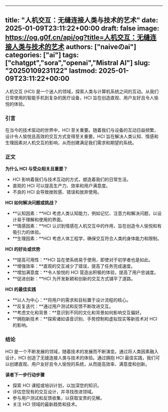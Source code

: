 
---
title: "人机交互：无缝连接人类与技术的艺术"
date: 2025-01-09T23:11:22+00:00
draft: false
image: https://og.g0f.cn/api/og?title=人机交互：无缝连接人类与技术的艺术
authors: ["naiveのai"]
categories: ["ai"]
tags: ["chatgpt","sora","openai","Mistral AI"]
slug: "20250109231122"
lastmod: 2025-01-09T23:11:22+00:00
---
人机交互 (HCI) 是一个迷人的领域，探索人类与计算机系统之间的互动。从我们日常使用的智能手机到复杂的医疗设备，HCI 旨在创造直观、用户友好且令人愉悦的体验。

### 引言

在当今的技术驱动的世界中，HCI 至关重要。随着我们与设备的互动日益频繁，设计令人愉悦且高效的交互方式变得至关重要。HCI 旨在解决人类认知、情感和生理因素对人机交互的影响，从而创建满足我们需求和期望的系统。

### 正文

**为什么 HCI 与受众相关且重要？**

* HCI 影响着我们与技术互动的方式，塑造着我们的日常生活。
* 直观的 HCI 可以提高生产力、效率和用户满意度。
* 不良的 HCI 会导致挫败感、错误和放弃使用。

**HCI 如何解决问题或挑战？**

* **认知因素：**HCI 考虑人类认知能力，例如记忆、注意力和解决问题，以设计易于理解和使用的界面。
* **情感因素：**HCI 认识到情感在人机交互中的作用，旨在创造令人愉悦和有吸引力的体验。
* **生理因素：**HCI 考虑人体工程学，确保交互符合人类的身体能力和限制。

**HCI 的好处或优势**

* **提高可用性：**HCI 旨在使系统易于使用，即使对于初学者也是如此。
* **增强效率：**直观的交互减少了错误，提高了任务完成速度。
* **增加满意度：**令人愉悦的 HCI 营造出积极的体验，提高了用户忠诚度。
* **促进创新：**HCI 为开发新颖和创新的交互方式铺平了道路。

**HCI 的最佳实践**

* **以人为中心：**将用户的需求和目标置于设计流程的核心。
* **反复迭代：**通过用户测试和反馈不断改进交互。
* **考虑文化和背景：**意识到不同的文化和背景如何影响交互偏好。
* **拥抱新技术：**探索诸如语音识别、手势控制和虚拟现实等新技术对 HCI 的影响。

### 结论

HCI 是一个不断发展的领域，随着技术的发展而不断演变。通过将人类因素融入设计，HCI 创造了无缝连接人类与技术的体验。通过拥抱 HCI 最佳实践，我们可以创建直观、用户友好且令人愉悦的系统，从而提高效率、满意度和创新。

**读者下一步行动步骤**

* 探索 HCI 课程或培训计划，以加深您的知识。
* 评估您现有的交互设计，并寻找改进领域。
* 参与用户测试和反馈收集，以获取宝贵的见解。
* 关注 HCI 领域的最新趋势和技术。